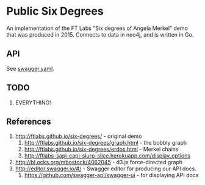 Public Six Degrees
==================

An implementation of the FT Labs "Six degrees of Angela Merkel" demo that was produced
in 2015. Connects to data in neo4j, and is written in Go.


API
---

See [swagger.yaml](apidoc/swagger.yaml).


TODO
----

1. EVERYTHING!


References
----------

1. http://ftlabs.github.io/six-degrees/ - original demo
    1. http://ftlabs.github.io/six-degrees/graph.html - the bobbly graph
    1. http://ftlabs.github.io/six-degrees/erdos.html - Merkel chains
    1. http://ftlabs-sapi-capi-slurp-slice.herokuapp.com/display_options
1. http://bl.ocks.org/mbostock/4062045 - d3.js force-directed graph
1. http://editor.swagger.io/#/ - Swagger editor for producing our API docs.
    1. https://github.com/swagger-api/swagger-ui - for displaying API docs
